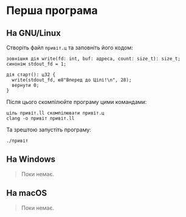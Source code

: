 # Перша програма

## На GNU/Linux

Створіть файл `привіт.ц` та заповніть його кодом:

```ціль
зовнішня дія write(fd: int, buf: адреса, count: size_t): size_t;
синонім stdout_fd = 1;

дія старт(): ц32 {
  write(stdout_fd, ю8"Вперед до Цілі!\n", 28);
  вернути 0;
}
```

Після цього скомпілюйте програму цими командами:

```shell
ціль привіт.ll скомпілювати привіт.ц
clang -o привіт привіт.ll
```

Та зрештою запустіть програму:

```shell
./привіт
```

## На Windows

> Поки немає.

## На macOS

> Поки немає.